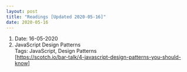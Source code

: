 ```yaml
---
layout: post
title: "Readings [Updated 2020-05-16]"
date: 2020-05-16
---
```

1. Date: 16-05-2020 <br /> 
  1. JavaScript Design Patterns <br />
  Tags: JavaScript, Design Patterns <br />
  [https://scotch.io/bar-talk/4-javascript-design-patterns-you-should-know]
